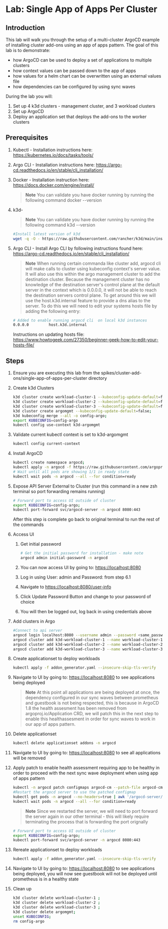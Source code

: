 # Lab: Single App of Apps Per Cluster

## Introduction

This lab will walk you through the setup of a multi-cluster ArgoCD example of installing cluster add-ons using an app of apps pattern.  The goal of this lab is to demonstrate:

- how ArgoCD can be used to deploy a set of applications to multiple clusters
- how context values can be passed down to the app of apps
- how values for a helm chart can be overwritten using an external values file
- how dependencies can be configured by using sync waves

During the lab you will:

1. Set up 4 k3d clusters - management cluster, and 3 workload clusters
2. Set up ArgoCD
3. Deploy an application set that deploys the add-ons to the worker clusters

## Prerequisites

1. Kubectl - Installation instructions here: <https://kubernetes.io/docs/tasks/tools/>
2. Argo CLI - Installation instructions here: <https://argo-cd.readthedocs.io/en/stable/cli_installation/>
3. Docker - Installation instruction here: <https://docs.docker.com/engine/install/>
   > **Note**
   > You can validate you have docker running by running the following command
   > docker --version
4. k3d-
   > **Note**
   > You can validate you have docker running by running the following command
   > k3d --version

    ``` bash
    #Install latest version of k3d
    wget -q -O - https://raw.githubusercontent.com/rancher/k3d/main/install.sh | sudo bash
    ```

5. Argo CLI - Install Argo CLI by following instructions found here: <https://argo-cd.readthedocs.io/en/stable/cli_installation/>
   > **Note**
   > When running certain commanda like cluster add, argocd cli will make calls to cluster using kubeconfig context's server value.  It will also use this within the argo management cluster to add the destination cluster.  Because the management cluster has no knowledge of the destination server's control plane at the default server in the context which is 0.0.0.0, it will not be able to reach the destination servers control plane.  To get around this we will use the host.k3d.internal feature to provide a dns alias to the server.  To do this we will need to edit your systems hosts file by adding the following entry:  

   ``` bash
   # Added to enable running argocd cli  on local k3d instances
   0.0.0.0         host.k3d.internal
   ```

   Instructions on updating hosts file: <https://www.howtogeek.com/27350/beginner-geek-how-to-edit-your-hosts-file/>

## Steps

1. Ensure you are executing this lab from the spikes/cluster-add-ons/single-app-of-apps-per-cluster directory

2. Create k3d Clusters

    ``` bash
    k3d cluster create workload-cluster-1 --kubeconfig-update-default=false;
    k3d cluster create workload-cluster-2 --kubeconfig-update-default=false;
    k3d cluster create workload-cluster-3 --kubeconfig-update-default=false;
    k3d cluster create argomgmt --kubeconfig-update-default=false;
    k3d kubeconfig merge --all -o config-argo;
    export KUBECONFIG=config-argo
    kubectl config use-context k3d-argomgmt 
    ```

3. Validate current kubectl context is set to k3d-argomgmt

    ``` bash
    kubectl config current-context
    ```

4. Install ArgoCD

    ``` bash
    kubectl create namespace argocd;
    kubectl apply -n argocd -f https://raw.githubusercontent.com/argoproj/argo-cd/stable/manifests/install.yaml;
    # Wait until all pods are showing 1/1 in ready state
    kubectl wait pods -n argocd --all --for condition=ready
    ```

5. Expose API Server External to Cluster (run this command in a new zsh terminal so port forwarding remains running)

    ``` bash
    # Forward port to access UI outside of cluster
    export KUBECONFIG=config-argo;
    kubectl port-forward svc/argocd-server -n argocd 8080:443
    ```

    After this step is complete go back to original terminal to run the rest of the commands

6. Access UI

    1. Get initial password

        ``` bash
        # Get the initial password for installation - make note
        argocd admin initial-password -n argocd
        ````

    2. You can now access UI by going to: <https://localhost:8080>
    3. Log in using User: admin and Password: from step 6.1
    4. Navigate to <https://localhost:8080/user-info>
    5. Click Update Password Button and change to your password of choice
    6. You will then be logged out, log back in using credentials above

7. Add clusters in Argo

    ``` bash
    #Connect to api server 
    argocd login localhost:8080 --username admin --password <same_password_used_in_ui>
    argocd cluster add k3d-workload-cluster-1 --name workload-cluster-1 --insecure;
    argocd cluster add k3d-workload-cluster-2 --name workload-cluster-2 --insecure;
    argocd cluster add k3d-workload-cluster-3 --name workload-cluster-3 --insecure
    ```

8. Create applicationset to deploy workloads

    ``` bash
    kubectl apply -f addon_generator.yaml --insecure-skip-tls-verify
    ```

9. Navigate to UI by going to: <https://localhost:8080> to see applications being deployed

   > **Note**
   > At this point all applications are being deployed at once, the dependency configured in our sync waves between prometheus and guestbook is not being respected, this is because in ArgoCD 1.8 the health assesment has been removed from argoproj.io/Application CRD, we will patch this in the next step to enable this healthassesment in order for sync waves to work in our app of apps pattern.

10. Delete applicationset

    ``` bash
    kubectl delete applicationset addons -n argocd
    ```

11. Navigate to UI by going to: <https://localhost:8080> to see all applications will be removed

12. Apply patch to enable health assessment requiring app to be healthy in order to proceed with the next sync wave deployment when using app of apps pattern

    ``` bash
    kubectl -n argocd patch configmaps argocd-cm --patch-file argocd-cm-patch.yaml;
    #Restart the argocd server to use the patched configmap
    kubectl get pods -n argocd --no-headers=true | awk '/argocd-server/{print $1}'| xargs  kubectl delete -n argocd pod;
    kubectl wait pods -n argocd --all --for condition=ready
    ```

    > **Note**
    > Since we restarted the server, we will need to port forward the server again in our other terminal - this will likely require terminating the process that is forwarding the port orignally

    ``` bash
    # Forward port to access UI outside of cluster
    export KUBECONFIG=config-argo;
    kubectl port-forward svc/argocd-server -n argocd 8080:443
    ```

13. Rereate applicationset to deploy workloads

    ``` bash
    kubectl apply -f addon_generator.yaml --insecure-skip-tls-verify
    ```

14. Navigate to UI by going to: <https://localhost:8080> to see applications being deployed, you will now see guestbook will not be deployed until prometheus is in a healthy state

15. Clean up

    ``` bash
    k3d cluster delete workload-cluster-1 ;
    k3d cluster delete workload-cluster-2 ;
    k3d cluster delete workload-cluster-3 ;
    k3d cluster delete argomgmt;
    unset KUBECONFIG;
    rm config-argo
    ```
